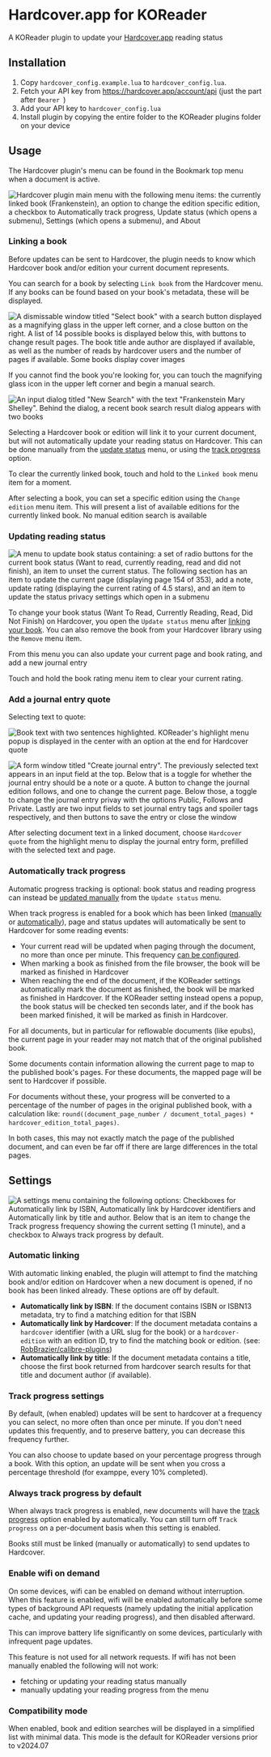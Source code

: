# Hardcover.app for KOReader

A KOReader plugin to update your [Hardcover.app](https://hardcover.app) reading status

## Installation

1. Copy `hardcover_config.example.lua` to `hardcover_config.lua`.
2. Fetch your API key from https://hardcover.app/account/api (just the part after `Bearer `)
3. Add your API key to `hardcover_config.lua`
4. Install plugin by copying the entire folder to the KOReader plugins folder on your device

## Usage

The Hardcover plugin's menu can be found in the Bookmark top menu when a document is active.

![Hardcover plugin main menu with the following menu items: the currently linked book (Frankenstein), an option to change the edition specific edition, a checkbox to Automatically track progress, Update status (which opens a submenu), Settings (which opens a submenu), and About](https://github.com/user-attachments/assets/0fd8f6fb-3a61-471f-9450-9a0b3dadc9d1)

### Linking a book

Before updates can be sent to Hardcover, the plugin needs to know which Hardcover book and/or edition your current
document represents.

You can search for a book by selecting `Link book` from the Hardcover menu. If any books can be found based
on your book's metadata, these will be displayed.

![A dismissable window titled "Select book" with a search button displayed as a magnifying glass in the upper left corner, and a close button on the right. A list of 14 possible books is displayed below this, with buttons to change result pages. The book title ande author are displayed if available, as well as the number of reads by hardcover users and the number of pages if available. Some books display cover images](https://github.com/user-attachments/assets/99d16ef0-6dda-41d8-bfdc-32c97ae09d87)

If you cannot find the book you're looking for, you can touch the magnifying glass icon in the upper left corner and
begin a manual search.

![An input dialog titled "New Search" with the text "Frankenstein Mary Shelley". Behind the dialog, a recent book search result dialog appears with two books](https://github.com/user-attachments/assets/73619448-9821-410a-901f-d8fc61185dd3)

Selecting a Hardcover book or edition will link it to your current document, but will not automatically update your
reading status on Hardcover. This can be done manually from the [update status](#updating-reading-status) menu, or using
the [track progress](#automatically-track-progress) option.

To clear the currently linked book, touch and hold to the `Linked book` menu item for a moment.

After selecting a book, you can set a specific edition using the `Change edition` menu item. This will present a list
of available editions for the currently linked book. No manual edition search is available

### Updating reading status

![A menu to update book status containing: a set of radio buttons for the current book status (Want to read, currently reading, read and did not finish), an item to unset the current status. The following section has an item to update the current page (displaying page 154 of 353), add a note, update rating (displaying the current rating of 4.5 stars), and an item to update the status privacy settings which open in a submenu](https://github.com/user-attachments/assets/55b33a0a-bda8-4ec9-918d-0409266abe3b)

To change your book status (Want To Read, Currently Reading, Read, Did Not Finish) on Hardcover, you open the
`Update status` menu after [linking your book](#linking-a-book). You can also remove the book from your Hardcover
library using the `Remove` menu item.

From this menu you can also update your current page and book rating, and add a new journal entry

Touch and hold the book rating menu item to clear your current rating.

### Add a journal entry quote

Selecting text to quote:

![Book text with two sentences highlighted. KOReader's highlight menu popup is displayed in the center with an option at the end for Hardcover quote](https://github.com/user-attachments/assets/5dba19a4-f72a-4894-820c-0cfdcc55bf68)

![A form window titled "Create journal entry". The previously selected text appears in an input field at the top. Below that is a toggle for whether the journal entry should be a note or a quote. A button to change the journal edition follows, and one to change the current page. Below those, a toggle to change the journal entry privay with the options Public, Follows and Private. Lastly are two input fields to set journal entry tags and spoiler tags respectively, and then buttons to save the entry or close the window](https://github.com/user-attachments/assets/c386f153-330f-4e1f-afa1-12fdf48a1216)

After selecting document text in a linked document, choose `Hardcover quote` from the highlight menu to display the
journal entry form, prefilled with the selected text and page.

### Automatically track progress

Automatic progress tracking is optional: book status and reading progress can instead be
[updated manually](#update-reading-status) from the `Update status` menu.

When track progress is enabled for a book which has been linked ([manually](#linking-a-book)
or [automatically](#automatic-linking)),
page and status updates will automatically be sent to Hardcover for some reading events:

* Your current read will be updated when paging through the document, no more than once per minute. This frequency
  [can be configured](#track-progress-frequency).
* When marking a book as finished from the file browser, the book will be marked as finished in Hardcover
* When reaching the end of the document, if the KOReader settings automatically mark the document as finished, the
  book will be marked as finished in Hardcover. If the KOReader setting instead opens a popup, the book status will be
  checked
  ten seconds later, and if the book has been marked finished, it will be marked as finish in Hardcover.

For all documents, but in particular for reflowable documents (like epubs), the current page in your reader may not
match that of the original published book.

Some documents contain information allowing the current page to map to the published book's pages. For these documents,
the mapped page will be sent to Hardcover if possible.

For documents without these, your progress will be converted to a percentage of the number of pages in the original
published book, with a calculation like:
`round((document_page_number / document_total_pages) * hardcover_edition_total_pages)`.

In both cases, this may not exactly match the page of the published document, and can even be far off if there
are large differences in the total pages.

## Settings

![A settings menu containing the following options: Checkboxes for Automatically link by ISBN, Automatically link by Hardcover identifiers and Automatically link by title and author. Below that is an item to change the Track progress frequency showing the current setting (1 minute), and a checkbox to Always track progress by default.](https://github.com/user-attachments/assets/dc8a397b-f36d-49da-b880-d04d47219ed0)

### Automatic linking

With automatic linking enabled, the plugin will attempt to find the matching book and/or edition on Hardcover
when a new document is opened, if no book has been linked already. These options are off by default.

* **Automatically link by ISBN**: If the document contains ISBN or ISBN13 metadata, try to find a matching edition for
  that ISBN
* **Automatically link by Hardcover**: If the document metadata contains a `hardcover` identifier (with a URL slug for
  the book)
  or a `hardcover-edition` with an edition ID, try to find the matching book or edition.
  (see: [RobBrazier/calibre-plugins](https://github.com/RobBrazier/calibre-plugins/tree/main/plugins/hardcover))
* **Automatically link by title**: If the document metadata contains a title, choose the first book returned from
  hardcover search results for that title and document author (if available).

### Track progress settings

By default, (when enabled) updates will be sent to hardcover at a frequency you can select, no more often than once per
minute. If you don't need updates this frequently, and to preserve battery, you can decrease this frequency further.

You can also choose to update based on your percentage progress through a book. With this option, an update will be sent
when you cross a percentage threshold (for examppe, every 10% completed).

### Always track progress by default

When always track progress is enabled, new documents will have the [track progress](#automatically-track-progress)
option
enabled by automatically. You can still turn off `Track progress` on a per-document basis when this setting is enabled.

Books still must be linked (manually or automatically) to send updates to Hardcover.

### Enable wifi on demand

On some devices, wifi can be enabled on demand without interruption. When this feature is enabled, wifi will be enabled
automatically before some types of background API requests (namely updating the initial application cache, and updating
your reading progress), and then disabled afterward.

This can improve battery life significantly on some devices, particularly with infrequent page updates.

This feature is not used for all network requests. If wifi has not been manually enabled the following will not work:

* fetching or updating your reading status manually
* manually updating your reading progress from the menu

### Compatibility mode

When enabled, book and edition searches will be displayed in a simplified list with minimal data. This mode is the
default for KOReader versions prior to v2024.07
